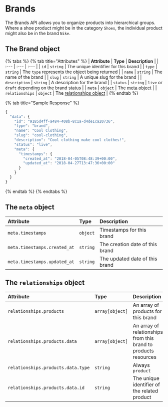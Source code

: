 # Brands

The Brands API allows you to organize products into hierarchical groups. Where a shoe product might be in the category `Shoes`, the individual product might also be in the brand `Nike`.

## The Brand object

{% tabs %}
{% tab title="Attributes" %}
| **Attribute** | **Type** | **Description** |
| :--- | :--- | :--- |
| `id` | `string` | The unique identifier for this brand |
| `type` | `string` | The `type` represents the object being returned |
| `name` | `string` | The name of the brand |
| `slug` | `string` | A unique slug for the brand |
| `description` | `string` | A description for the brand |
| `status` | `string` | `live` or `draft` depending on the brand status |
| `meta` | `object` | The [meta object](./#the-meta-object) |
| `relationships` | `object` | The [relationships object](./#the-relationships-object) |
{% endtab %}

{% tab title="Sample Response" %}
```javascript
{
  "data": {
    "id": "9185d4ff-a484-408b-8c1a-d4de1ca20736",
    "type": "brand",
    "name": "Cool Clothing",
    "slug": "cool-clothing",
    "description": "Cool clothing make cool clothes!",
    "status": "live",
    "meta": {
      "timestamps": {
        "created_at": "2018-04-05T08:48:39+00:00",
        "updated_at": "2018-04-27T13:47:36+00:00"
      }
    }
  }
}
```
{% endtab %}
{% endtabs %}

## The `meta` object

| **Attribute** | **Type** | **Description** |
| :--- | :--- | :--- |
| `meta.timestamps` | `object` | Timestamps for this brand |
| `meta.timestamps.created_at` | `string` | The creation date of this brand |
| `meta.timestamps.updated_at` | `string` | The updated date of this brand |

## The `relationships` object

| **Attribute** | **Type** | **Description** |
| :--- | :--- | :--- |
| `relationships.products` | `array[object]` | An array of products for this brand |
| `relationships.products.data` | `array[object]` | An array of relationships from this brand to products resources |
| `relationships.products.data.type` | `string` | Always `product` |
| `relationships.products.data.id` | `string` | The unique identifier of the related product |

